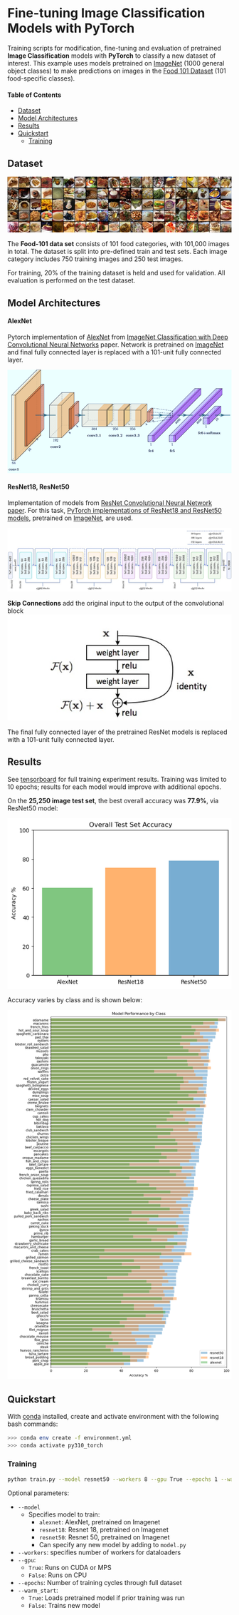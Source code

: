 # Fine-tuning Image Classification Models with PyTorch

Training scripts for modification, fine-tuning and evaluation of pretrained **Image Classification** models with **PyTorch** to classify a new dataset of interest. This example uses models pretrained on [ImageNet](https://image-net.org) (1000 general object classes) to make predictions on images in the [Food 101 Dataset](https://data.vision.ee.ethz.ch/cvl/datasets_extra/food-101/) (101 food-specific classes). 

#### Table of Contents
- [Dataset](#dataset)
- [Model Architectures](#model-architecture)
- [Results](#results)
- [Quickstart](#quickstart)
    - [Training](#training)



## Dataset

![Food-101 Data Set](images/food-101.jpg)


The **Food-101 data set** consists of 101 food categories, with 101,000 images in total. The dataset is split into pre-defined train and test sets. Each image category includes 750 training images and 250 test images. 

For training, 20% of the training dataset is held and used for validation. All evaluation is performed on the test dataset. 

## Model Architectures

#### AlexNet
Pytorch implementation of [AlexNet](https://pytorch.org/vision/stable/models/alexnet.html) from [ImageNet Classification with Deep Convolutional Neural Networks](https://papers.nips.cc/paper/2012/hash/c399862d3b9d6b76c8436e924a68c45b-Abstract.html) paper. Network is pretrained on [ImageNet](https://image-net.org) and final fully connected layer is replaced with a 101-unit fully connected layer.

![AlexNet](images/AlexNet.png)
#### ResNet18, ResNet50
Implementation of models from [ResNet Convolutional Neural Network paper](https://arxiv.org/abs/1512.03385). For this task, [PyTorch implementations of ResNet18 and  ResNet50 models](https://pytorch.org/vision/stable/models/resnet.html), pretrained on [ImageNet](https://image-net.org), are used. 


![ResNet50 Architecture](images/resnet50.jpg)

**Skip Connections** add the original input to the output of the convolutional block
![Skip Connection](images/skip_connection.jpg)

The final fully connected layer of the pretrained ResNet models is replaced with a 101-unit fully connected layer.

## Results
See [tensorboard](https://tensorboard.dev/experiment/WxgJSmDbQt64EtJWyyc5wA/) for full training experiment results. Training was limited to 10 epochs; results for each model would improve with additional epochs.


On the **25,250 image test set**, the best overall accuracy was **77.9%**, via ResNet50 model:

![Overall Accuracy](images/overall_accuracy.png)

Accuracy varies by class and is shown below:

![Test Accuracy by Class](images/test_acc_by_class.png)


## Quickstart

With [conda](https://docs.conda.io/en/main/miniconda.html) installed, create and activate environment with the following bash commands:
```bash
>>> conda env create -f environment.yml
>>> conda activate py310_torch
```

### Training

```bash
python train.py --model resnet50 --workers 8 --gpu True --epochs 1 --warm_start True
```
Optional parameters: 
- `--model`
    - Specifies model to train: 
        - `alexnet`: AlexNet, pretrained on Imagenet
        - `resnet18`: Resnet 18, pretrained on Imagenet
        - `resnet50`: Resnet 50, pretrained on Imagenet
        - Can specify any new model by adding to `model.py`
- `--workers`: specifies number of workers for dataloaders
- `--gpu`: 
    - `True`: Runs on CUDA or MPS
    - `False`: Runs on CPU
- `--epochs`: Number of training cycles through full dataset
- `--warm_start`:
    - `True`: Loads pretrained model if prior training was run
    - `False`: Trains new model
